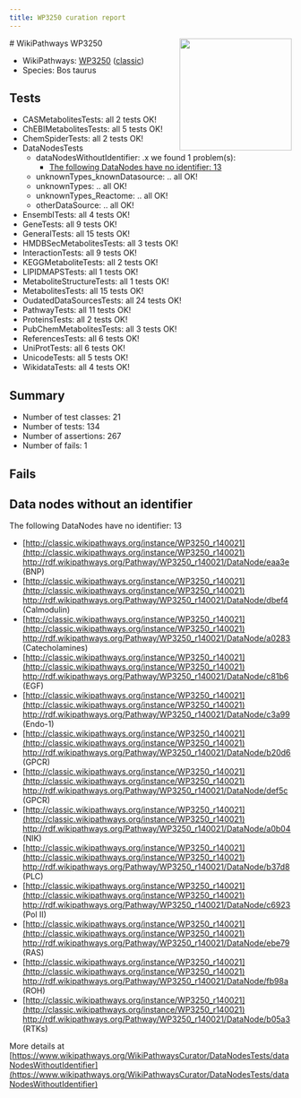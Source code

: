 ```yaml
---
title: WP3250 curation report
---
```


<img style="float: right; width: 200px" src="https://upload.wikimedia.org/wikipedia/commons/thumb/8/83/Wplogo_with_text_500.png/640px-Wplogo_with_text_500.png" />
# WikiPathways WP3250

* WikiPathways: [WP3250](https://wikipathways.org/pathways/WP3250) ([classic](https://classic.wikipathways.org/instance/WP3250))
* Species: Bos taurus
## Tests
* CASMetabolitesTests: all 2 tests OK!
* ChEBIMetabolitesTests: all 5 tests OK!
* ChemSpiderTests: all 2 tests OK!
* DataNodesTests
    * dataNodesWithoutIdentifier: .x we found 1 problem(s):
        * [The following DataNodes have no identifier: 13](#8792c493)
    * unknownTypes_knownDatasource: .. all OK!
    * unknownTypes: .. all OK!
    * unknownTypes_Reactome: .. all OK!
    * otherDataSource: .. all OK!
* EnsemblTests: all 4 tests OK!
* GeneTests: all 9 tests OK!
* GeneralTests: all 15 tests OK!
* HMDBSecMetabolitesTests: all 3 tests OK!
* InteractionTests: all 9 tests OK!
* KEGGMetaboliteTests: all 2 tests OK!
* LIPIDMAPSTests: all 1 tests OK!
* MetaboliteStructureTests: all 1 tests OK!
* MetabolitesTests: all 15 tests OK!
* OudatedDataSourcesTests: all 24 tests OK!
* PathwayTests: all 11 tests OK!
* ProteinsTests: all 2 tests OK!
* PubChemMetabolitesTests: all 3 tests OK!
* ReferencesTests: all 6 tests OK!
* UniProtTests: all 6 tests OK!
* UnicodeTests: all 5 tests OK!
* WikidataTests: all 4 tests OK!


## Summary

* Number of test classes: 21
* Number of tests: 134
* Number of assertions: 267
* Number of fails: 1

## Fails

<a name="8792c493" />

## Data nodes without an identifier

The following DataNodes have no identifier: 13

* [http://classic.wikipathways.org/instance/WP3250_r140021](http://classic.wikipathways.org/instance/WP3250_r140021) http://rdf.wikipathways.org/Pathway/WP3250_r140021/DataNode/eaa3e (BNP)
* [http://classic.wikipathways.org/instance/WP3250_r140021](http://classic.wikipathways.org/instance/WP3250_r140021) http://rdf.wikipathways.org/Pathway/WP3250_r140021/DataNode/dbef4 (Calmodulin)
* [http://classic.wikipathways.org/instance/WP3250_r140021](http://classic.wikipathways.org/instance/WP3250_r140021) http://rdf.wikipathways.org/Pathway/WP3250_r140021/DataNode/a0283 (Catecholamines)
* [http://classic.wikipathways.org/instance/WP3250_r140021](http://classic.wikipathways.org/instance/WP3250_r140021) http://rdf.wikipathways.org/Pathway/WP3250_r140021/DataNode/c81b6 (EGF)
* [http://classic.wikipathways.org/instance/WP3250_r140021](http://classic.wikipathways.org/instance/WP3250_r140021) http://rdf.wikipathways.org/Pathway/WP3250_r140021/DataNode/c3a99 (Endo-1)
* [http://classic.wikipathways.org/instance/WP3250_r140021](http://classic.wikipathways.org/instance/WP3250_r140021) http://rdf.wikipathways.org/Pathway/WP3250_r140021/DataNode/b20d6 (GPCR)
* [http://classic.wikipathways.org/instance/WP3250_r140021](http://classic.wikipathways.org/instance/WP3250_r140021) http://rdf.wikipathways.org/Pathway/WP3250_r140021/DataNode/def5c (GPCR)
* [http://classic.wikipathways.org/instance/WP3250_r140021](http://classic.wikipathways.org/instance/WP3250_r140021) http://rdf.wikipathways.org/Pathway/WP3250_r140021/DataNode/a0b04 (NIK)
* [http://classic.wikipathways.org/instance/WP3250_r140021](http://classic.wikipathways.org/instance/WP3250_r140021) http://rdf.wikipathways.org/Pathway/WP3250_r140021/DataNode/b37d8 (PLC)
* [http://classic.wikipathways.org/instance/WP3250_r140021](http://classic.wikipathways.org/instance/WP3250_r140021) http://rdf.wikipathways.org/Pathway/WP3250_r140021/DataNode/c6923 (Pol II)
* [http://classic.wikipathways.org/instance/WP3250_r140021](http://classic.wikipathways.org/instance/WP3250_r140021) http://rdf.wikipathways.org/Pathway/WP3250_r140021/DataNode/ebe79 (RAS)
* [http://classic.wikipathways.org/instance/WP3250_r140021](http://classic.wikipathways.org/instance/WP3250_r140021) http://rdf.wikipathways.org/Pathway/WP3250_r140021/DataNode/fb98a (ROH)
* [http://classic.wikipathways.org/instance/WP3250_r140021](http://classic.wikipathways.org/instance/WP3250_r140021) http://rdf.wikipathways.org/Pathway/WP3250_r140021/DataNode/b05a3 (RTKs)


More details at [https://www.wikipathways.org/WikiPathwaysCurator/DataNodesTests/dataNodesWithoutIdentifier](https://www.wikipathways.org/WikiPathwaysCurator/DataNodesTests/dataNodesWithoutIdentifier)

